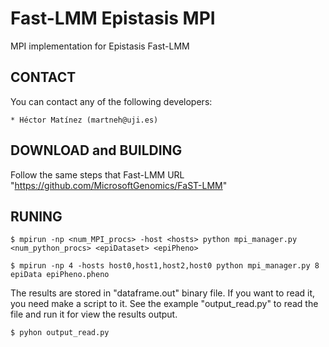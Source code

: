 # Fast-LMM Epistasis MPI

MPI implementation for Epistasis Fast-LMM 

CONTACT
-------
  You can contact any of the following developers:

    * Héctor Matínez (martneh@uji.es)

DOWNLOAD and BUILDING
---------------------
  Follow the same steps that Fast-LMM URL "https://github.com/MicrosoftGenomics/FaST-LMM"

RUNING
-------
    $ mpirun -np <num_MPI_procs> -host <hosts> python mpi_manager.py <num_python_procs> <epiDataset> <epiPheno>
 	
    $ mpirun -np 4 -hosts host0,host1,host2,host0 python mpi_manager.py 8 epiData epiPheno.pheno

  The results are stored in "dataframe.out" binary file. If you want to read it, you need make a script to it. 
  See the example "output_read.py" to read the file and run it for view the results output.

    $ pyhon output_read.py
